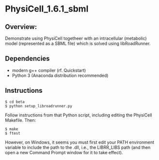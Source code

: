 # PhysiCell_1.6.1_sbml


## Overview: 
Demonstrate using PhysiCell togetheer with an intracellular (metabolic) model (represented as a SBML file) which is solved using libRoadRunner.

## Dependencies
* modern g++ compiler (rf. Quickstart)
* Python 3 (Anaconda distribution recommended)

## Instructions
```
$ cd beta
$ python setup_libroadrunner.py
```
Follow instructions from that Python script, including editing the PhysiCell Makefile. Then:
```
$ make
$ ftest
```
However, on Windows, it seems you must first edit your PATH environment variable to include the path to the .dll, i.e., the LIBRR_LIBS path (and then open a new Command Prompt window for it to take effect).
